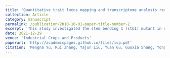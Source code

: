 ```yaml
---
title: "Quantitative trait locus mapping and transcriptome analysis reveal candidate genes for a stem bending mutant in rapeseed (Brassica napus)"
collection: Article
category: manuscript
permalink: /publication/2010-10-01-paper-title-number-2
excerpt: 'This study investigated the stem bending 1 (stb1) mutant in rapeseed, which exhibits abnormal stem development, pinpointing its critical changes during the transition from stem elongation to early flowering. Genetic and transcriptome analyses identified a single recessive locus on chromosome A01 and revealed significant downregulation in genes related to auxin transport, suggesting disruptions in hormonal pathways might be responsible for the observed phenotype. The study highlights BnSOS3-INTERACTING PROTEIN3 as a potential key player in these processes, setting the stage for further research into the molecular mechanisms governing stem development in rapeseed.'
date: 2021-12-29
venue: 'Industrial Crops and Products'
paperurl: 'http://academicpages.github.io/files/icp.pdf'
citation: 'Mengna Yu, Rui Zhang, Yajun Liu, Yuan Gu, Guoxia Shang, Yonghai Fan, Miao Liu, Shengting Li, Yuqiao Tang, Chuanfang Wan, Xuli Wu, Cunmin Qu, Jiana Li, Kun Lu,Quantitative trait locus mapping and transcriptome analysis reveal candidate genes for a stem bending mutant in rapeseed (Brassica napus),Industrial Crops and Products,Volume 177,2022,114456,ISSN 0926-6690,https://doi.org/10.1016/j.indcrop.2021.114456.'
---
```

